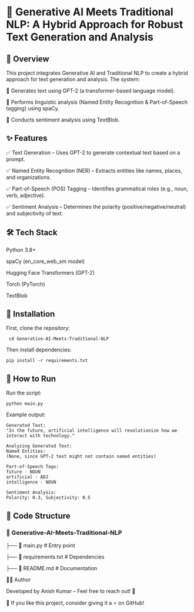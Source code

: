 # 🌟 Generative AI Meets Traditional NLP: A Hybrid Approach for Robust Text Generation and Analysis

   

## 🚀 Overview

This project integrates Generative AI and Traditional NLP to create a hybrid approach for text generation and analysis. The system:

📌 Generates text using GPT-2 (a transformer-based language model).

📌 Performs linguistic analysis (Named Entity Recognition & Part-of-Speech tagging) using spaCy.

📌 Conducts sentiment analysis using TextBlob.

## ✨ Features

✅ Text Generation – Uses GPT-2 to generate contextual text based on a prompt.

✅ Named Entity Recognition (NER) – Extracts entities like names, places, and organizations.

✅ Part-of-Speech (POS) Tagging – Identifies grammatical roles (e.g., noun, verb, adjective).

✅ Sentiment Analysis – Determines the polarity (positive/negative/neutral) and subjectivity of text.

## 🛠️ Tech Stack

Python 3.8+

spaCy (en_core_web_sm model)

Hugging Face Transformers (GPT-2)

Torch (PyTorch)

TextBlob

## 📂 Installation

First, clone the repository:

``` git clone https://github.com/your-username/Generative-AI-Meets-Traditional-NLP.git
 cd Generative-AI-Meets-Traditional-NLP
```

Then install dependencies:
```
pip install -r requirements.txt
```
## 🚀 How to Run

Run the script:
```
python main.py
```
Example output:
```
Generated Text:
"In the future, artificial intelligence will revolutionize how we interact with technology."

Analyzing Generated Text:
Named Entities:
(None, since GPT-2 text might not contain named entities)

Part-of-Speech Tags:
future - NOUN
artificial - ADJ
intelligence - NOUN

Sentiment Analysis:
Polarity: 0.3, Subjectivity: 0.5
```
## 📌 Code Structure

### 📂 Generative-AI-Meets-Traditional-NLP

 ├── 📜 main.py  # Entry point

 ├── 📜 requirements.txt  # Dependencies
 
 ├── 📜 README.md  # Documentation




👨‍💻 Author

Developed by Anish Kumar – Feel free to reach out! 🚀

🌟 If you like this project, consider giving it a ⭐ on GitHub!
